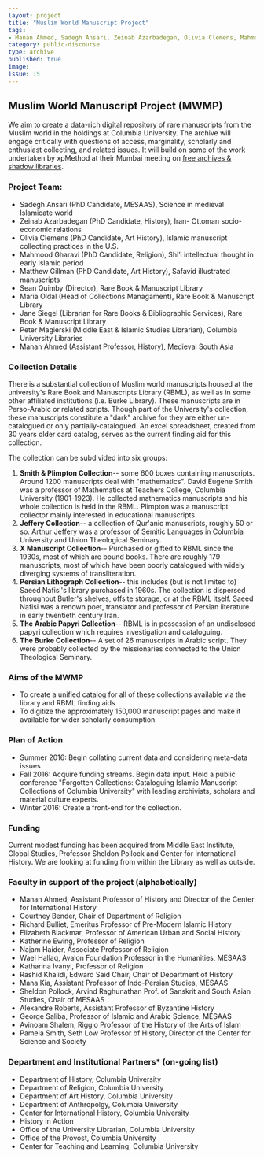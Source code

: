 ```yaml
---
layout: project
title: "Muslim World Manuscript Project"
tags:
- Manan Ahmed, Sadegh Ansari, Zeinab Azarbadegan, Olivia Clemens, Mahmood Gharavi, Matthew Gillman
category: public-discourse
type: archive
published: true
image: 
issue: 15
---
```


## Muslim World Manuscript Project (MWMP)

We aim to create a data-rich digital repository of rare manuscripts from the Muslim world in the holdings at Columbia University. The archive will engage critically with questions of access, marginality, scholarly and enthusiast collecting, and related issues. It will build on some of the work undertaken by xpMethod at their Mumbai meeting on [free archives & shadow libraries](http://xpmethod.plaintext.in/minimal-computing/digital-justice.html). 

### Project Team: 

* Sadegh Ansari (PhD Candidate, MESAAS), Science in medieval Islamicate world
* Zeinab Azarbadegan (PhD Candidate, History), Iran- Ottoman socio-economic relations
* Olivia Clemens (PhD Candidate, Art History), Islamic manuscript collecting practices in the U.S.
* Mahmood Gharavi (PhD Candidate, Religion), Shi’i intellectual thought in early Islamic period
* Matthew Gillman (PhD Candidate, Art History), Safavid illustrated manuscripts
* Sean Quimby (Director), Rare Book & Manuscript Library
* Maria Oldal (Head of Collections Managament), Rare Book & Manuscript Library
* Jane Siegel (Librarian for Rare Books & Bibliographic Services), Rare Book & Manuscript Library
* Peter Magierski (Middle East & Islamic Studies Librarian), Columbia University Libraries
* Manan Ahmed (Assistant Professor, History), Medieval South Asia


### Collection Details

There is a substantial collection of Muslim world manuscripts housed at the university's Rare Book and Manuscripts Library (RBML), as well as in some other affiliated institutions (i.e. Burke Library). These manuscripts are in Perso-Arabic or related scripts. Though part of the University's collection, these manuscripts constitute a "dark" archive for they are either un-catalogued or only partially-catalogued. An excel spreadsheet, created from 30 years older card catalog, serves as the current finding aid for this collection.

The collection can be subdivided into six groups: 

1. **Smith & Plimpton Collection**-- some 600 boxes containing manuscripts. Around 1200 manuscripts deal with "mathematics". David Eugene Smith was a professor of Mathematics at Teachers College, Columbia University (1901-1923). He collected mathematics manuscripts and his whole collection is held in the RBML. Plimpton was a manuscript collector mainly interested in educational manuscripts.
2. **Jeffery Collection**-- a collection of Qur'anic manuscripts, roughly 50 or so. Arthur Jeffery was a professor of Semitic Languages in Columbia University and Union Theological Seminary. 
3. **X Manuscript Collection**-- Purchased or gifted to RBML since the 1930s, most of which are bound books. There are roughly 179 manuscripts, most of which have been poorly catalogued with widely diverging systems of transliteration.
4.	**Persian Lithograph Collection**-- this includes (but is not limited to) Saeed Nafisi's library purchased in 1960s. The collection is dispersed throughout Butler's shelves, offsite storage, or at the RBML itself. Saeed Nafisi was a renown poet, translator and professor of Persian literature in early twentieth century Iran.
5. **The Arabic Papyri Collection**-- RBML is in possession of an undisclosed papyri collection which requires investigation and cataloguing.
6. **The Burke Collection**-- A set of 26 manuscripts in Arabic script. They were probably collected by the missionaries connected to the Union Theological Seminary.

### Aims of the MWMP

* To create a unified catalog for all of these collections available via the library and RBML finding aids
* To digitize the approximately 150,000 manuscript pages and make it available for wider scholarly consumption.

### Plan of Action

* Summer 2016: Begin collating current data and considering meta-data issues
* Fall 2016: Acquire funding streams. Begin data input. Hold a public conference "Forgotten Collections: Cataloguing Islamic Manuscript Collections of Columbia University" with leading archivists, scholars and material culture experts.
* Winter 2016: Create a front-end for the collection.

### Funding

Current modest funding has been acquired from Middle East Institute, Global Studies, Professor Sheldon Pollock and Center for International History. We are looking at funding from within the Library as well as outside. 

### Faculty in support of the project (alphabetically)

* Manan Ahmed, Assistant Professor of History and Director of the Center for International History
* Courtney Bender, Chair of Department of Religion
* Richard Bulliet, Emeritus Professor of Pre-Modern Islamic History
* Elizabeth Blackmar, Professor of American Urban and Social History
* Katherine Ewing, Professor of Religion
* Najam Haider, Associate Professor of Religion
* Wael Hallaq, Avalon Foundation Professor in the Humanities, MESAAS
* Katharina Ivanyi, Professor of Religion
* Rashid Khalidi, Edward Said Chair, Chair of Department of History
* Mana Kia, Assistant Professor of Indo-Persian Studies, MESAAS
* Sheldon Pollock, Arvind Raghunathan Prof. of Sanskrit and South Asian Studies, Chair of MESAAS
* Alexandre Roberts, Assistant Professor of Byzantine History
* George Saliba, Professor of Islamic and Arabic Science, MESAAS
* Avinoam Shalem, Riggio Professor of the History of the Arts of Islam
* Pamela Smith, Seth Low Professor of History, Director of the Center for Science and Society

### Department and Institutional Partners* (on-going list)

* Department of History, Columbia University
* Department of Religion, Columbia University
* Department of Art History, Columbia University
* Department of Anthropolgy, Columbia University
* Center for International History, Columbia University
* History in Action
* Office of the University Librarian, Columbia University
* Office of the Provost, Columbia University
* Center for Teaching and Learning, Columbia University

